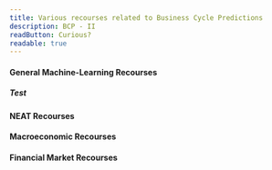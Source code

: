 ```yaml
---
title: Various recourses related to Business Cycle Predictions
description: BCP - II
readButton: Curious?
readable: true
---
```


#### General Machine-Learning Recourses
##### Test



#### NEAT Recourses



#### Macroeconomic Recourses



#### Financial Market Recourses 